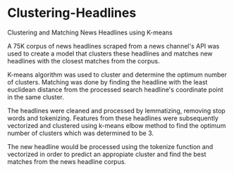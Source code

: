 # Clustering-Headlines
Clustering and Matching News Headlines using K-means

A 75K corpus of news headlines scraped from a news channel's API was used to create a model that clusters these headlines and matches new 
headlines with the closest matches from the corpus.

K-means algorithm was used to cluster and determine the optimum number of clusters. Matching was done by finding the headline with the 
least euclidean distance from the processed search headline's coordinate point in the same cluster.

The headlines were cleaned and processed by lemmatizing, removing stop words and tokenizing. Features from these headlines
were subsequently vectorized and clustered using k-means elbow method to find the optimum number of clusters which was determined to be 3.

The new headline would be processed using the tokenize function and vectorized in order to predict an appropiate cluster and find the best
matches from the news headline corpus.

